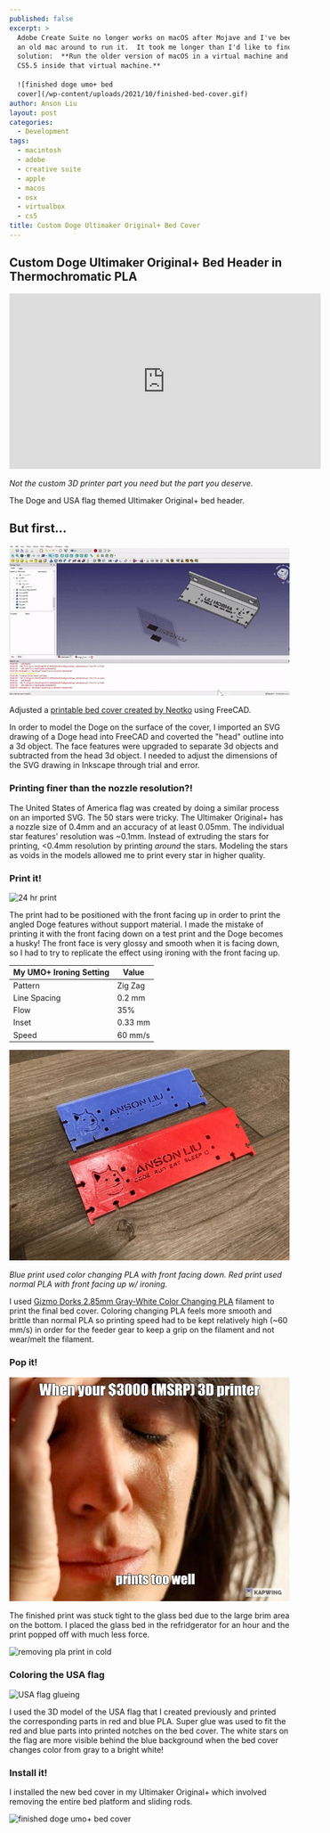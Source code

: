```yaml
---
published: false
excerpt: >
  Adobe Create Suite no longer works on macOS after Mojave and I've been keeping
  an old mac around to run it.  It took me longer than I'd like to find a
  solution:  **Run the older version of macOS in a virtual machine and run Adobe
  CS5.5 inside that virtual machine.** 

  ![finished doge umo+ bed
  cover](/wp-content/uploads/2021/10/finished-bed-cover.gif)
author: Anson Liu
layout: post
categories:
  - Development
tags:
  - macintosh
  - adobe
  - creative suite
  - apple
  - macos
  - osx
  - virtualbox
  - cs5
title: Custom Doge Ultimaker Original+ Bed Cover
---
```

## Custom Doge Ultimaker Original+ Bed Header in Thermochromatic PLA

<iframe width="560" height="315" src="https://www.youtube.com/embed/PIolxWzFIAA" title="YouTube video player" frameborder="0" allow="accelerometer; autoplay; clipboard-write; encrypted-media; gyroscope; picture-in-picture" allowfullscreen></iframe>

*Not the custom 3D printer part you need but the part you deserve.*

The Doge and USA flag themed Ultimaker Original+ bed header. 

## But first...

![Modeling doge ultimaker bed cover in freecad](/wp-content/uploads/2021/10/freecad-compilation.gif)

Adjusted a [printable bed cover created by Neotko](https://www.youmagine.com/designs/umo-bed-cover-step) using FreeCAD. 

In order to model the Doge on the surface of the cover, I imported an SVG drawing of a Doge head into FreeCAD and coverted the "head" outline into a 3d object. The face features were upgraded to separate 3d objects and subtracted from the head 3d object. I needed to adjust the dimensions of the SVG drawing in Inkscape through trial and error.

### Printing finer than the nozzle resolution?!

The United States of America flag was created by doing a similar process on an imported SVG. The 50 stars were tricky. The Ultimaker Original+ has a nozzle size of 0.4mm and an accuracy of at least 0.05mm. The individual star features' resolution was ~0.1mm. Instead of extruding the stars for printing, <0.4mm resolution by printing *around* the stars. Modeling the stars as voids in the models allowed me to print every star in higher quality.

### Print it!

![24 hr print](/wp-content/uploads/2021/10/print-timelapse.gif)

The print had to be positioned with the front facing up in order to print the angled Doge features without support material. I made the mistake of printing it with the front facing down on a test print and the Doge becomes a husky! The front face is very glossy and smooth when it is facing down, so I had to try to replicate the effect using ironing with the front facing up. 

| My UMO+ Ironing Setting | Value |
| --- | --- |
| Pattern | Zig Zag |
| Line Spacing | 0.2 mm |
| Flow | 35% |
| Inset | 0.33 mm |
| Speed | 60 mm/s |

![test umo+ bed cover prints](/wp-content/uploads/2021/10/test-bed-cover-prints.jpg)

*Blue print used color changing PLA with front facing down. Red print used normal PLA with front facing up w/ ironing.*

I used [Gizmo Dorks 2.85mm Gray-White Color Changing PLA](https://gizmodorks.com/pla-3d-printer-filament/) filament to print the final bed cover. Coloring changing PLA feels more smooth and brittle than normal PLA so printing speed had to be kept relatively high (~60 mm/s) in order for the feeder gear to keep a grip on the filament and not wear/melt the filament.

### Pop it!

![oh no, it printed too well](/wp-content/uploads/2021/10/3d-printer-first-world.jpeg)

The finished print was stuck tight to the glass bed due to the large brim area on the bottom. I placed the glass bed in the refridgerator for an hour and the print popped off with much less force. 

![removing pla print in cold](/wp-content/uploads/2021/10/popping-off-print.gif)

### Coloring the USA flag

![USA flag glueing](/wp-content/uploads/2021/10/usa-flag-glueing.gif)

I used the 3D model of the USA flag that I created previously and printed the corresponding parts in red and blue PLA. Super glue was used to fit the red and blue parts into printed notches on the bed cover. The white stars on the flag are more visible behind the blue background when the bed cover changes color from gray to a bright white!

### Install it!

I installed the new bed cover in my Ultimaker Original+ which involved removing the entire bed platform and sliding rods. 

![finished doge umo+ bed cover](/wp-content/uploads/2021/10/finished-bed-cover.gif)